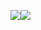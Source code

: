 <a href="https://github.com/MzHmO?tab=repositories"><img align="center" src="https://github-readme-stats-git-masterrstaa-rickstaa.vercel.app/api?username=MzHmO&title_color=4382e5&icon_color=ed9657&text_color=757c84&bg_color=0000&show_icons=true&count_private=true&include_all_commits=true&hide_border=true&custom_title=Account⠀stats"/></a><a href="https://github.com/MzHmO?tab=repositories"><a href="https://github.com/MzHmO?tab=repositories"><img align="center" src="https://github-readme-stats-git-masterrstaa-rickstaa.vercel.app/api/top-langs/?username=MzHmO&title_color=4382e5&exclude_repo=articles&icon_color=ed9657&text_color=757c84&bg_color=0000&custom_title=Used⠀languages&langs_count=8&layout=compact&hide_border=true"/></a>

